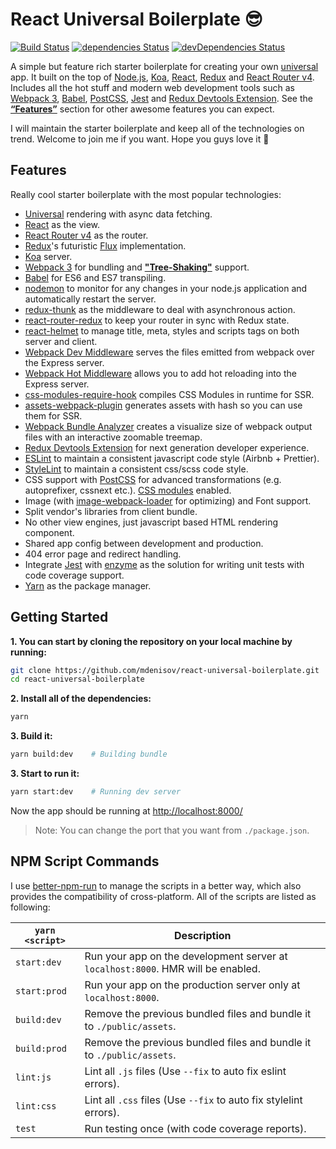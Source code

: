 # React Universal Boilerplate 😎

[![Build Status](https://travis-ci.org/mdenisov/react-universal-boilerplate.svg?branch=master)](https://travis-ci.org/mdenisov/react-universal-boilerplate)
[![dependencies Status](https://david-dm.org/mdenisov/react-universal-boilerplate/status.svg)](https://david-dm.org/mdenisov/react-universal-boilerplate)
[![devDependencies Status](https://david-dm.org/mdenisov/react-universal-boilerplate/dev-status.svg)](https://david-dm.org/mdenisov/react-universal-boilerplate?type=dev)

A simple but feature rich starter boilerplate for creating your own [universal](https://medium.com/@mjackson/universal-javascript-4761051b7ae9) app. It built on the top of [Node.js](https://nodejs.org/en/), [Koa](http://koajs.com/), [React](https://facebook.github.io/react/), [Redux](https://github.com/reactjs/redux) and [React Router v4](https://reacttraining.com/react-router/). Includes all the hot stuff and modern web development tools such as [Webpack 3](https://webpack.js.org/), [Babel](https://babeljs.io/), [PostCSS](https://github.com/postcss/postcss-loader), [Jest](https://facebook.github.io/jest/) and [Redux Devtools Extension](https://github.com/zalmoxisus/redux-devtools-extension). See the [**“Features”**](#features) section for other awesome features you can expect.

I will maintain the starter boilerplate and keep all of the technologies on trend. Welcome to join me if you want. Hope you guys love it 🤩

## Features

Really cool starter boilerplate with the most popular technologies:


* [Universal](https://medium.com/@mjackson/universal-javascript-4761051b7ae9) rendering with async data fetching.
* [React](https://facebook.github.io/react/) as the view.
* [React Router v4](https://reacttraining.com/react-router/) as the router.
* [Redux](https://github.com/reactjs/redux)'s futuristic [Flux](https://facebook.github.io/react/blog/2014/05/06/flux.html) implementation.
* [Koa](http://koajs.com/) server.
* [Webpack 3](https://webpack.js.org/) for bundling and [**"Tree-Shaking"**](https://webpack.js.org/guides/tree-shaking/) support.
* [Babel](https://babeljs.io/) for ES6 and ES7 transpiling.
* [nodemon](https://nodemon.io/) to monitor for any changes in your node.js application and automatically restart the server.
* [redux-thunk](https://github.com/gaearon/redux-thunk) as the middleware to deal with asynchronous action.
* [react-router-redux](https://github.com/reactjs/react-router-redux) to keep your router in sync with Redux state.
* [react-helmet](https://github.com/nfl/react-helmet) to manage title, meta, styles and scripts tags on both server and client.
* [Webpack Dev Middleware](https://github.com/webpack/webpack-dev-middleware) serves the files emitted from webpack over the Express server.
* [Webpack Hot Middleware](https://github.com/glenjamin/webpack-hot-middleware) allows you to add hot reloading into the Express server.
* [css-modules-require-hook](https://github.com/css-modules/css-modules-require-hook) compiles CSS Modules in runtime for SSR.
* [assets-webpack-plugin](https://github.com/kossnocorp/assets-webpack-plugin#why-is-this-useful) generates assets with hash so you can use them for SSR.
* [Webpack Bundle Analyzer](https://github.com/webpack-contrib/webpack-bundle-analyzer) creates a visualize size of webpack output files with an interactive zoomable treemap.
* [Redux Devtools Extension](https://github.com/zalmoxisus/redux-devtools-extension) for next generation developer experience.
* [ESLint](http://eslint.org/) to maintain a consistent javascript code style (Airbnb + Prettier).
* [StyleLint](http://stylelint.io/) to maintain a consistent css/scss code style.
* CSS support with [PostCSS](https://github.com/postcss/postcss-loader) for advanced transformations (e.g. autoprefixer, cssnext etc.). [CSS modules](https://github.com/css-Modules/css-Modules) enabled.
* Image (with [image-webpack-loader](https://github.com/tcoopman/image-webpack-loader) for optimizing) and Font support.
* Split vendor's libraries from client bundle.
* No other view engines, just javascript based HTML rendering component.
* Shared app config between development and production.
* 404 error page and redirect handling.
* Integrate [Jest](https://facebook.github.io/jest/) with [enzyme](https://github.com/airbnb/enzyme) as the solution for writing unit tests with code coverage support.
* [Yarn](https://yarnpkg.com/lang/en/) as the package manager.

## Getting Started

**1. You can start by cloning the repository on your local machine by running:**

```bash
git clone https://github.com/mdenisov/react-universal-boilerplate.git
cd react-universal-boilerplate
```

**2. Install all of the dependencies:**

```bash
yarn
```

**3. Build it:**

```bash
yarn build:dev    # Building bundle
```


**3. Start to run it:**

```bash
yarn start:dev    # Running dev server
```

Now the app should be running at [http://localhost:8000/](http://localhost:8000/)

> Note: You can change the port that you want from `./package.json`.

## NPM Script Commands

I use [better-npm-run](https://github.com/benoror/better-npm-run) to manage the scripts in a better way, which also provides the compatibility of cross-platform. All of the scripts are listed as following:

| `yarn <script>`    | Description                                                                                |
| ------------------ | ------------------------------------------------------------------------------------------ |
| `start:dev`        | Run your app on the development server at `localhost:8000`. HMR will be enabled.           |
| `start:prod`       | Run your app on the production server only at `localhost:8000`.                            |
| `build:dev`        | Remove the previous bundled files and bundle it to `./public/assets`.                      |
| `build:prod`       | Remove the previous bundled files and bundle it to `./public/assets`.                      |
| `lint:js`          | Lint all `.js` files (Use `--fix` to auto fix eslint errors).                              |
| `lint:css`         | Lint all `.css` files (Use `--fix` to auto fix stylelint errors).                          |
| `test`             | Run testing once (with code coverage reports).                                             |
